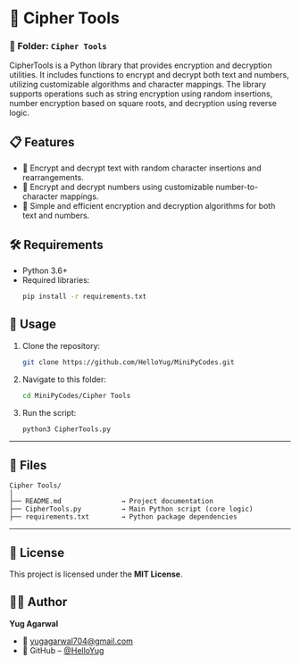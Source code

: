 # 📌 Cipher Tools

### 📁 Folder: `Cipher Tools`

CipherTools is a Python library that provides encryption and decryption utilities. It includes functions to encrypt and decrypt both text and numbers, utilizing customizable algorithms and character mappings. The library supports operations such as string encryption using random insertions, number encryption based on square roots, and decryption using reverse logic.

## 📋 Features

- 🔹 Encrypt and decrypt text with random character insertions and rearrangements.
- 🔹 Encrypt and decrypt numbers using customizable number-to-character mappings.
- 🔹 Simple and efficient encryption and decryption algorithms for both text and numbers.


## 🛠 Requirements

- Python 3.6+
- Required libraries:
    ```bash
    pip install -r requirements.txt
    ```


## 🚀 Usage

1. Clone the repository:
   ```bash
   git clone https://github.com/HelloYug/MiniPyCodes.git
   ```

2. Navigate to this folder:

   ```bash
   cd MiniPyCodes/Cipher Tools
   ```

3. Run the script:

   ```bash
   python3 CipherTools.py
   ```


---

## 📎 Files
```
Cipher Tools/
│
├── README.md               → Project documentation
├── CipherTools.py          → Main Python script (core logic)
├── requirements.txt        → Python package dependencies

```

---

## 📄 License

This project is licensed under the **MIT License**.

## 👨‍💻 Author

**Yug Agarwal**
- 📧 [yugagarwal704@gmail.com](mailto:yugagarwal704@gmail.com)
- 🔗 GitHub – [@HelloYug](https://github.com/HelloYug)
